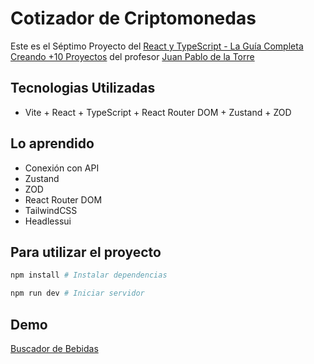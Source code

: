 # Cotizador de Criptomonedas

Este es el Séptimo Proyecto del [React y TypeScript - La Guía Completa Creando +10 Proyectos](https://www.udemy.com/course/react-de-principiante-a-experto-creando-mas-de-10-aplicaciones/?kw=react&src=sac&couponCode=KEEPLEARNING) del profesor [Juan Pablo de la Torre](https://codigoconjuan.com/)

## Tecnologias Utilizadas
- Vite + React + TypeScript + React Router DOM + Zustand + ZOD

## Lo aprendido
- Conexión con API
- Zustand
- ZOD
- React Router DOM
- TailwindCSS
- Headlessui

## Para utilizar el proyecto
```bash
npm install # Instalar dependencias
```
```bash
npm run dev # Iniciar servidor
```
## Demo
[Buscador de Bebidas](https://buscador-bebidas-react-typescript.netlify.app/)